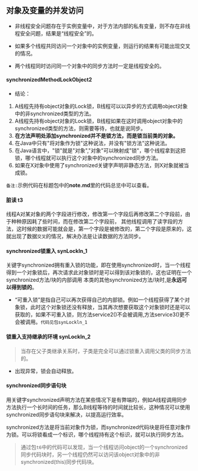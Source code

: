## 对象及变量的并发访问

* 非线程安全问题存在于实例变量中，对于方法内部的私有变量，则不存在非线程安全问题，结果是“线程安全”的。

* 如果多个线程共同访问一个对象中的实例变量，则运行的结果有可能出现交叉的情况。

* 两个线程同时访问同一个对象中的同步方法时一定是线程安全的。

#### synchronizedMethodLockObject2

* 结论：
1. A线程先持有object对象的Lock锁，B线程可以以异步的方式调用object对象中的非synchronized类型的方法。
2. A线程先持有object对象的Lock锁，B线程如果在这时调用object对象中的synchronized类型的方法，则需要等待，也就是说同步。
3. **在方法声明处添加synchronized并不是锁方法，而是锁当前类的对象。**
4. 在Java中只有"将对象作为锁"这种说法，并没有"锁方法"这种说法。
5. 在Java语言中，"锁"就是"对象","对象"可以映射成"锁"，哪个线程拿到这把锁，哪个线程就可以执行这个对象中的synchronized同步方法。
6. 如果在X对象中使用了synchronized关键字声明非静态方法，则X对象就被当成锁。

`备注:`示例代码在标题包中的**note.md**里的代码总览中可以查看。

#### 脏读   t3

线程A对某对象的两个字段进行修改，修改第一个字段后再修改第二个字段前，由于种种原因耗了些时间，而在修改第二个字段前，
其他线程调用了读字段的方法，这时候的数据可能就会是，第一个字段是被修改的，第二个字段是原来的，这就出现了数据`交叉`的情况，解决办法是让读数据的方法同步。

#### synchronized锁重入  synLockln_1

关键字synchronized拥有重入锁的功能，即在使用synchronized时，当一个线程得到一个对象锁后，再次请求此对象锁时是可以得到该对象锁的，这也证明在一个synchronized方法/块的内部调用
本类的其他synchronized方法/块时,是**永远可以得到锁的**。

* “可重入锁”是指自己可以再次获得自己的内部锁。例如一个线程获得了某个对象锁，此时这个对象锁还没有释放，当其再次想要获取这个对象锁时还是可以获取的，如果不可重入锁，则方法service2()不会被调用,方法service3()更不会被调用。`代码见包synLockln_1`

#### 锁重入支持继承的环境  synLockln_2

> 当存在父子类继承关系时，子类是完全可以通过锁重入调用父类的同步方法的。


* 出现异常，锁会自动释放。

#### synchronized同步语句块

用关键字synchronized声明方法在某些情况下是有弊端的，例如A线程调用同步方法执行一个长时间的任务，那么B线程等待的时间就比较长，这种情况可以使用synchronized同步语句块来解决，以提高运行效率。

synchronized方法是将当前对象作为锁，而synchronized代码块是将任意对象作为锁。可以将锁看成一个标识，哪个线程持有这个标识，就可以执行同步方法。

> 通过包`t6`中的代码可以发现，当一个线程访问object的一个synchronized同步代码块时，另一个线程仍然可以访问该object对象中的非synchronized(this)同步代码块。